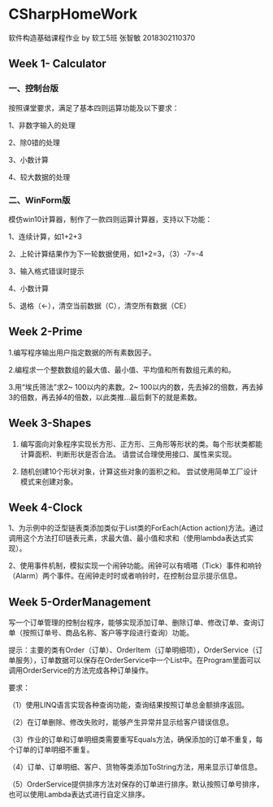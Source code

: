 # CSharpHomeWork
软件构造基础课程作业
by 软工5班 张智敏 2018302110370

## Week 1- Calculator

### 一、控制台版

按照课堂要求，满足了基本四则运算功能及以下要求：

1、非数字输入的处理

2、除0错的处理

3、小数计算

4、较大数据的处理


### 二、WinForm版

模仿win10计算器，制作了一款四则运算计算器，支持以下功能：

1、连续计算，如1+2+3

2、上轮计算结果作为下一轮数据使用，如1+2=3，（3）-7=-4

3、输入格式错误时提示

4、小数计算

5、退格（<-），清空当前数据（C），清空所有数据（CE）



## Week 2-Prime

1.编写程序输出用户指定数据的所有素数因子。

2.编程求一个整数数组的最大值、最小值、平均值和所有数组元素的和。

3.用“埃氏筛法”求2~ 100以内的素数。2~ 100以内的数，先去掉2的倍数，再去掉3的倍数，再去掉4的倍数，以此类推...最后剩下的就是素数。


## Week 3-Shapes
1. 编写面向对象程序实现长方形、正方形、三角形等形状的类。每个形状类都能计算面积、判断形状是否合法。 请尝试合理使用接口、属性来实现。 

2. 随机创建10个形状对象，计算这些对象的面积之和。 尝试使用简单工厂设计模式来创建对象。 


## Week 4-Clock
1、为示例中的泛型链表类添加类似于List<T>类的ForEach(Action<T> action)方法。通过调用这个方法打印链表元素，求最大值、最小值和求和（使用lambda表达式实现）。

2、使用事件机制，模拟实现一个闹钟功能。闹钟可以有嘀嗒（Tick）事件和响铃（Alarm）两个事件。在闹钟走时时或者响铃时，在控制台显示提示信息。

## Week 5-OrderManagement
写一个订单管理的控制台程序，能够实现添加订单、删除订单、修改订单、查询订单（按照订单号、商品名称、客户等字段进行查询）功能。

提示：主要的类有Order（订单）、OrderItem（订单明细项），OrderService（订单服务），订单数据可以保存在OrderService中一个List中。在Program里面可以调用OrderService的方法完成各种订单操作。

要求：

（1）使用LINQ语言实现各种查询功能，查询结果按照订单总金额排序返回。

（2）在订单删除、修改失败时，能够产生异常并显示给客户错误信息。

（3）作业的订单和订单明细类需要重写Equals方法，确保添加的订单不重复，每个订单的订单明细不重复。

（4）订单、订单明细、客户、货物等类添加ToString方法，用来显示订单信息。

（5）OrderService提供排序方法对保存的订单进行排序。默认按照订单号排序，也可以使用Lambda表达式进行自定义排序。
